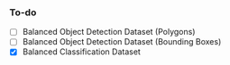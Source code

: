 ### To-do

- [ ] Balanced Object Detection Dataset (Polygons)
- [ ] Balanced Object Detection Dataset (Bounding Boxes)
- [x] Balanced Classification Dataset